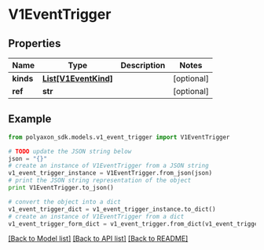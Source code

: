 # V1EventTrigger


## Properties
Name | Type | Description | Notes
------------ | ------------- | ------------- | -------------
**kinds** | [**List[V1EventKind]**](V1EventKind.md) |  | [optional] 
**ref** | **str** |  | [optional] 

## Example

```python
from polyaxon_sdk.models.v1_event_trigger import V1EventTrigger

# TODO update the JSON string below
json = "{}"
# create an instance of V1EventTrigger from a JSON string
v1_event_trigger_instance = V1EventTrigger.from_json(json)
# print the JSON string representation of the object
print V1EventTrigger.to_json()

# convert the object into a dict
v1_event_trigger_dict = v1_event_trigger_instance.to_dict()
# create an instance of V1EventTrigger from a dict
v1_event_trigger_form_dict = v1_event_trigger.from_dict(v1_event_trigger_dict)
```
[[Back to Model list]](../README.md#documentation-for-models) [[Back to API list]](../README.md#documentation-for-api-endpoints) [[Back to README]](../README.md)


